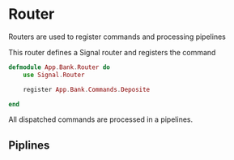 # Router

Routers are used to register commands and processing pipelines

This router defines a Signal router and registers the command

```elixir
defmodule App.Bank.Router do
    use Signal.Router

    register App.Bank.Commands.Deposite

end
```

All dispatched commands are processed in a pipelines.

## Piplines


